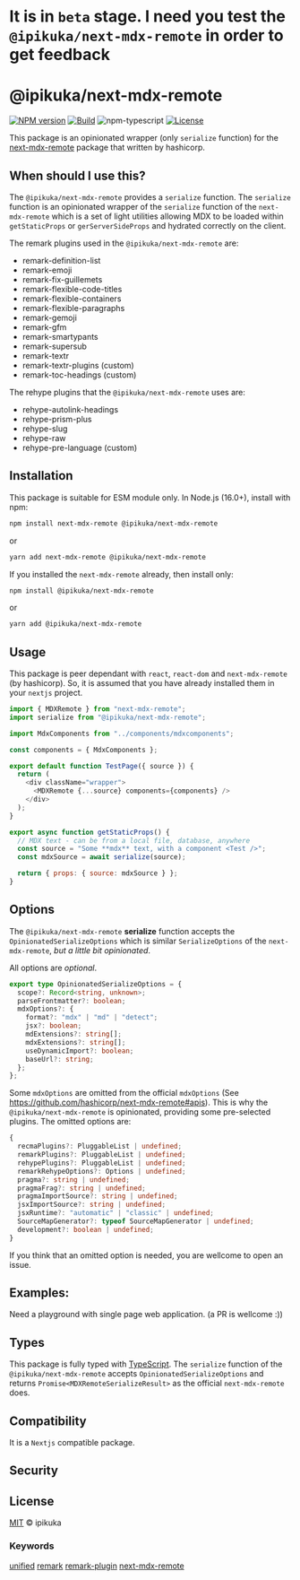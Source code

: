 # It is in `beta` stage. I need you test the `@ipikuka/next-mdx-remote` in order to get feedback

# @ipikuka/next-mdx-remote

[![NPM version][npm-image]][npm-url]
[![Build][github-build]][github-build-url]
![npm-typescript]
[![License][github-license]][github-license-url]

This package is an opinionated wrapper (only `serialize` function) for the [next-mdx-remote][next-mdx-remote] package that written by hashicorp.

## When should I use this?

The `@ipikuka/next-mdx-remote` provides a `serialize` function. The `serialize` function is an opinionated wrapper of the `serialize` function of the `next-mdx-remote` which is a set of light utilities allowing MDX to be loaded within `getStaticProps` or `gerServerSideProps` and hydrated correctly on the client.

The remark plugins used in the `@ipikuka/next-mdx-remote` are:

- remark-definition-list
- remark-emoji
- remark-fix-guillemets
- remark-flexible-code-titles
- remark-flexible-containers
- remark-flexible-paragraphs
- remark-gemoji
- remark-gfm
- remark-smartypants
- remark-supersub
- remark-textr
- remark-textr-plugins (custom)
- remark-toc-headings (custom)

The rehype plugins that the `@ipikuka/next-mdx-remote` uses are:

- rehype-autolink-headings
- rehype-prism-plus
- rehype-slug
- rehype-raw
- rehype-pre-language (custom)

## Installation

This package is suitable for ESM module only. In Node.js (16.0+), install with npm:

```bash
npm install next-mdx-remote @ipikuka/next-mdx-remote
```

or

```bash
yarn add next-mdx-remote @ipikuka/next-mdx-remote
```

If you installed the `next-mdx-remote` already, then install only:

```bash
npm install @ipikuka/next-mdx-remote
```

or

```bash
yarn add @ipikuka/next-mdx-remote
```

## Usage

This package is peer dependant with `react`, `react-dom` and `next-mdx-remote` (by hashicorp). So, it is assumed that you have already installed them in your `nextjs` project.

```js
import { MDXRemote } from "next-mdx-remote";
import serialize from "@ipikuka/next-mdx-remote";

import MdxComponents from "../components/mdxcomponents";

const components = { MdxComponents };

export default function TestPage({ source }) {
  return (
    <div className="wrapper">
      <MDXRemote {...source} components={components} />
    </div>
  );
}

export async function getStaticProps() {
  // MDX text - can be from a local file, database, anywhere
  const source = "Some **mdx** text, with a component <Test />";
  const mdxSource = await serialize(source);

  return { props: { source: mdxSource } };
}
```

## Options

The `@ipikuka/next-mdx-remote` **serialize** function accepts the `OpinionatedSerializeOptions` which is similar `SerializeOptions` of the `next-mdx-remote`, _but a little bit opinionated_.

All options are _optional_.

```typescript
export type OpinionatedSerializeOptions = {
  scope?: Record<string, unknown>;
  parseFrontmatter?: boolean;
  mdxOptions?: {
    format?: "mdx" | "md" | "detect";
    jsx?: boolean;
    mdExtensions?: string[];
    mdxExtensions?: string[];
    useDynamicImport?: boolean;
    baseUrl?: string;
  };
};
```

Some `mdxOptions` are omitted from the official `mdxOptions` (See https://github.com/hashicorp/next-mdx-remote#apis). This is why the `@ipikuka/next-mdx-remote` is opinionated, providing some pre-selected plugins. The omitted options are:

```typescript
{
  recmaPlugins?: PluggableList | undefined;
  remarkPlugins?: PluggableList | undefined;
  rehypePlugins?: PluggableList | undefined;
  remarkRehypeOptions?: Options | undefined;
  pragma?: string | undefined;
  pragmaFrag?: string | undefined;
  pragmaImportSource?: string | undefined;
  jsxImportSource?: string | undefined;
  jsxRuntime?: "automatic" | "classic" | undefined;
  SourceMapGenerator?: typeof SourceMapGenerator | undefined;
  development?: boolean | undefined;
}
```

If you think that an omitted option is needed, you are wellcome to open an issue.

## Examples:

Need a playground with single page web application. (a PR is wellcome :))

## Types

This package is fully typed with [TypeScript][typeScript]. The `serialize` function of the `@ipikuka/next-mdx-remote` accepts `OpinionatedSerializeOptions` and returns `Promise<MDXRemoteSerializeResult>` as the official `next-mdx-remote` does.

## Compatibility

It is a `Nextjs` compatible package.

## Security

## License

[MIT][license] © ipikuka

### Keywords

[unified][unifiednpm] [remark][remarknpm] [remark-plugin][remarkpluginnpm] [next-mdx-remote][next-mdx-remote]

[unifiednpm]: https://www.npmjs.com/search?q=keywords:unified
[remarknpm]: https://www.npmjs.com/search?q=keywords:remark
[remarkpluginnpm]: https://www.npmjs.com/search?q=keywords:remark%20plugin
[next-mdx-remote]: https://github.com/hashicorp/next-mdx-remote
[typescript]: https://www.typescriptlang.org/
[license]: https://github.com/ipikuka/
[npm-url]: https://www.npmjs.com/package/next-mdx-remote
[npm-image]: https://img.shields.io/npm/v/next-mdx-remote
[github-license]: https://img.shields.io/github/license/ipikuka/next-mdx-remote
[github-license-url]: https://github.com/ipikuka/next-mdx-remote/blob/master/LICENSE
[github-build]: https://github.com/ipikuka/next-mdx-remote/actions/workflows/publish.yml/badge.svg
[github-build-url]: https://github.com/ipikuka/next-mdx-remote/actions/workflows/publish.yml
[npm-typescript]: https://img.shields.io/npm/types/next-mdx-remote
